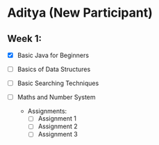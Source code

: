 # Aditya (New Participant)
[//]: <> (This is the template for participants' checklist. You can create a checklist in this format with yourName, and make PR to keep it updated.)

## Week 1:

- [x] Basic Java for Beginners
- [ ] Basics of Data Structures
- [ ] Basic Searching Techniques
- [ ] Maths and Number System

  * Assignments:
    - [ ] Assignment 1
    - [ ] Assignment 2
    - [ ] Assignment 3

[//]: <> ( ## Week 2:)
